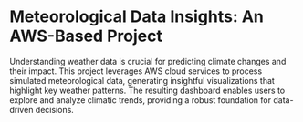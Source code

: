 # Meteorological Data Insights: An AWS-Based Project
 
Understanding weather data is crucial for predicting climate changes and their impact. This project leverages AWS cloud services to process simulated meteorological data, generating insightful visualizations that highlight key weather patterns. The resulting dashboard enables users to explore and analyze climatic trends, providing a robust foundation for data-driven decisions.
